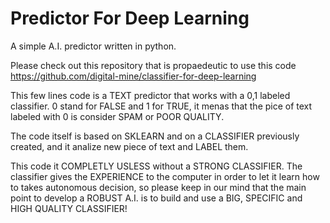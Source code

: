 # Predictor For Deep Learning
A simple A.I. predictor written in python.

Please check out this repository that is propaedeutic to use this code https://github.com/digital-mine/classifier-for-deep-learning

This few lines code is a TEXT predictor that works with a 0,1 labeled classifier.
0 stand for FALSE and 1 for TRUE, it menas that the pice of text labeled with 0 is consider SPAM or POOR QUALITY.

The code itself is based on SKLEARN and on a CLASSIFIER previously created, and it analize new piece of text and LABEL them.

This code it COMPLETLY USLESS without a STRONG CLASSIFIER. 
The classifier gives the EXPERIENCE to the computer in order to let it learn how to takes autonomous decision, so please keep in our mind that the main point to develop a ROBUST A.I. is to build and use a BIG, SPECIFIC and HIGH QUALITY CLASSIFIER!
